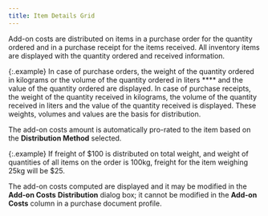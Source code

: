 ```yaml
---
title: Item Details Grid
---
```



Add-on costs are distributed on items in a purchase order for the quantity  ordered and in a purchase receipt for the items received. All inventory  items are displayed with the quantity ordered and received information.


{:.example}
In case of purchase orders, the weight of  the quantity ordered in kilograms or the volume of the quantity ordered  in liters **** and the value of the  quantity ordered are displayed. In case of purchase receipts, the weight  of the quantity received in kilograms, the volume of the quantity received  in liters and the value of the quantity received is displayed. These weights,  volumes and values are the basis for distribution.


The add-on costs amount is automatically pro-rated to the item based  on the **Distribution Method** selected.


{:.example}
If freight of $100 is distributed on total  weight, and weight of quantities of all items on the order is 100kg, freight  for the item weighing 25kg will be $25.


The add-on costs computed are displayed and it may be modified in the  **Add-on Costs** **Distribution**  dialog box; it cannot be modified in the **Add-on 
 Costs** column in a purchase document profile.
